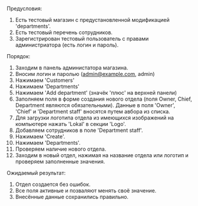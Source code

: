 Предусловия: 
1. Есть тестовый магазин с предустановленной модификацией 'departments'.
2. Есть тестовый перечень сотрудников.
3. Зарегистрирован тестовый пользователь с правами администриатора (есть логин и пароль).

Порядок:
1. Заходим в панель администатора магазина.
2. Вносим логин и паролью (admin@example.com, admin)
3. Нажимаем 'Customers'
4. Нажимаем 'Departments'
5. Нажимаем 'Add department' (значёк 'плюс' на верхней панели)
6. Заполняем поля в форме создания нового отдела (поля Owner, Chief, Department являются обязательными). Данные в поля 'Owner', 'Chief' и 'Department staff' вносятся путем авбора из списка.
7. Для загрузки логотипа отдела из имеющихся изображений на компьютере нажать 'Lokal' в секции 'Logo'.
8. Добавляем сотрудников в поле 'Department staff'.
9. Нажимаем 'Create'.
10. Нажимаем 'Departments'.
11. Проверяем наличие нового отдела.
12. Заходим в новый отдел, нажимая на название отдела или логотип и проверяем заполненные значения.

Ожидаемый результат:
1. Отдел создается без ошибок.
2. Все поля активные и позваляют менять своё значение.
3. Внесённые данные сохранились правильно.
